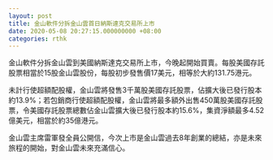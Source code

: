 ```yaml
---
layout: post
title: 金山軟件分拆金山雲首日納斯達克交易所上市
date: 2020-05-08 20:27:15.000000000 +08:00
categories: rthk
---
```


金山軟件分拆金山雲到美國納斯達克交易所上市，今晚起開始買賣。每股美國存託股票相當於15股金山雲股份，每股初步發售價17美元，相等於大約131.75港元。

未計行使超額配股權，金山雲將發售3千萬股美國存託股票，佔擴大後已發行股本約13.9%；若包銷商行使超額配股權，金山雲將最多額外出售450萬股美國存託股票，令美國存託股票總數佔金山雲擴大後已發行股本約15.6%，集資淨額最多4.52億美元，相當於約35億港元。

金山雲主席雷軍發全員公開信，今次上市是金山雲過去8年創業的總結，亦是未來旅程的開始，對金山雲未來充滿信心。
